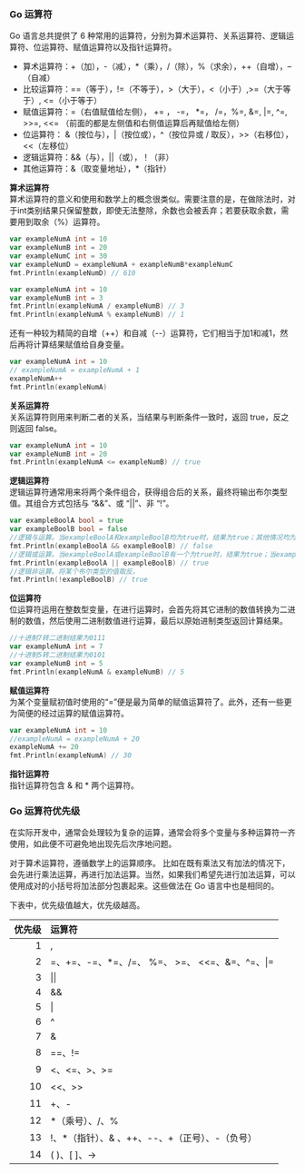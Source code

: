 
### Go 运算符
Go 语言总共提供了 6 种常用的运算符，分别为算术运算符、关系运算符、逻辑运算符、位运算符、赋值运算符以及指针运算符。  
- 算术运算符：+（加），-（减），\*（乘），/（除），%（求余），++（自增），–（自减）
- 比较运算符：==（等于），!=（不等于），>（大于），<（小于）,>=（大于等于）, <=（小于等于）
- 赋值运算符：=（右值赋值给左侧）， += ， -=， \*=， /=，%=, &=, |=, ^=, >>=, <<= （前面的都是左侧值和右侧值运算后再赋值给左侧）
- 位运算符： &（按位与），|（按位或），^（按位异或 / 取反），>>（右移位），<<（左移位）
- 逻辑运算符：&&（与），||（或），！（非）
- 其他运算符：&（取变量地址），\*（指针）

**算术运算符**  
算术运算符的意义和使用和数学上的概念很类似。需要注意的是，在做除法时，对于int类别结果只保留整数，即使无法整除，余数也会被丢弃；若要获取余数，需要用到取余（%）运算符。  
```go
var exampleNumA int = 10
var exampleNumB int = 20
var exampleNumC int = 30
var exampleNumD = exampleNumA + exampleNumB*exampleNumC
fmt.Println(exampleNumD) // 610

var exampleNumA int = 10
var exampleNumB int = 3
fmt.Println(exampleNumA / exampleNumB) // 3
fmt.Println(exampleNumA % exampleNumB) // 1
```
还有一种较为精简的自增（++）和自减（--）运算符，它们相当于加1和减1，然后再将计算结果赋值给自身变量。
```go
var exampleNumA int = 10
// exampleNumA = exampleNumA + 1
exampleNumA++
fmt.Println(exampleNumA)
```

**关系运算符**  
关系运算符则用来判断二者的关系，当结果与判断条件一致时，返回 true，反之则返回 false。  
```go
var exampleNumA int = 10
var exampleNumB int = 20
fmt.Println(exampleNumA <= exampleNumB) // true
```

**逻辑运算符**  
逻辑运算符通常用来将两个条件组合，获得组合后的关系，最终将输出布尔类型值。其组合方式包括与 “&&”、或 “||”、非 “!”。
```go
var exampleBoolA bool = true
var exampleBoolB bool = false
//逻辑与运算。当exampleBoolA和exampleBoolB均为true时，结果为true；其他情况均为false。
fmt.Println(exampleBoolA && exampleBoolB) // false
//逻辑或运算。当exampleBoolA或exampleBoolB有一个为true时，结果为true；当exampleBoolA和exampleBoolB都是false时，结果为false。
fmt.Println(exampleBoolA || exampleBoolB) // true
//逻辑非运算。将某个布尔类型的值取反。
fmt.Println(!exampleBoolB) // true
```

**位运算符**   
位运算符运用在整数型变量，在进行运算时，会首先将其它进制的数值转换为二进制的数值，然后使用二进制数值进行运算，最后以原始进制类型返回计算结果。
```go
//十进制7转二进制结果为0111
var exampleNumA int = 7
//十进制5转二进制结果为0101
var exampleNumB int = 5
fmt.Println(exampleNumA & exampleNumB) // 5
```

**赋值运算符**  
为某个变量赋初值时使用的“=”便是最为简单的赋值运算符了。此外，还有一些更为简便的经过运算的赋值运算符。  
```go
var exampleNumA int = 10
//exampleNumA = exampleNumA + 20
exampleNumA += 20
fmt.Println(exampleNumA) // 30
```

**指针运算符**   
指针运算符包含 & 和 * 两个运算符。  

### Go 运算符优先级
在实际开发中，通常会处理较为复杂的运算，通常会将多个变量与多种运算符一齐使用，如此便不可避免地出现先后次序地问题。

对于算术运算符，遵循数学上的运算顺序。 比如在既有乘法又有加法的情况下，会先进行乘法运算，再进行加法运算。当然，如果我们希望先进行加法运算，可以使用成对的小括号将加法部分包裹起来。这些做法在 Go 语言中也是相同的。  

下表中，优先级值越大，优先级越高。

| 优先级 | 运算符 |  
| ---: | :--- |  
| 1 | , |  
| 2 | =、+=、-=、*=、/=、 %=、 >=、 <<=、&=、^=、\|= |  
| 3 | \|\| |  
| 4 | && |  
| 5 | \| |  
| 6 | ^ |  
| 7 | & |  
| 8 | ==、!= |  
| 9 | <、<=、>、>= |  
| 10 | <<、>> |  
| 11 | +、- |  
| 12 | *（乘号）、/、% |  
| 13 | !、*（指针）、& 、++、--、+（正号）、-（负号） |  
| 14 | \( \)、\[ \]、-> |  
